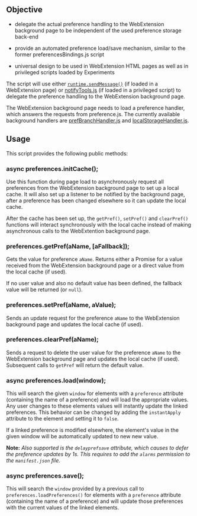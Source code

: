## Objective

* delegate the actual preference handling to the WebExtension background page to be independent of the used preference storage back-end

* provide an automated preference load/save mechanism, similar to the former preferencesBindings.js script

* universal design to be used in WebExtension HTML pages as well as in privileged scripts loaded by Experiments

The script will use either [`runtime.sendMessage()`](https://developer.mozilla.org/en-US/docs/Mozilla/Add-ons/WebExtensions/API/runtime/sendMessage)
(if loaded in a WebExtension page) or [notifyTools.js](https://github.com/thundernest/addon-developer-support/tree/master/scripts/notifyTools)
(if loaded in a privileged script) to delegate the preference handling to the WebExtension background page.
 
The WebExtension background page needs to load a preference handler, which answers the requests from preference.js. The currently available background handlers are [prefBranchHandler.js](https://github.com/thundernest/addon-developer-support/tree/master/scripts/preferences/backgroundHandler) and [localStorageHandler.js](https://github.com/thundernest/addon-developer-support/tree/master/scripts/preferences/backgroundHandler).

## Usage

This script provides the following public methods:

### async preferences.initCache();

Use this function during page load to asynchronously request all preferences from the
WebExtension background page to set up a local cache. It will also set up a listener to
be notified by the background page, after a preference has been changed elsewhere so it
can update the local cache.

After the cache has been set up, the `getPref()`, `setPref()` and `clearPref()` functions
will interact synchronously with the local cache instead of making asynchronous calls to
the WebExtention background page.



### preferences.getPref(aName, [aFallback]);

Gets the value for preference `aName`. Returns either a Promise for a value received
from the WebExtension background page or a direct value from the local cache (if used).

If no user value and also no default value has been defined, the fallback value will be
returned (or `null`).


### preferences.setPref(aName, aValue);

Sends an update request for the preference `aName` to the WebExtension background page and
updates the local cache (if used).

### preferences.clearPref(aName);

Sends a request to delete the user value for the preference `aName` to the WebExtension
background page and updates the local cache (if used). Subsequent calls to `getPref` will return
the default value.

### async preferences.load(window);

This will search the given `window` for elements with a `preference` attribute (containing the name of a preference) and will load the appropriate values. Any user changes to these elements values will instantly update the linked preferences. This behavior can be changed by adding the `instantApply` attribute to the element and setting it to `false`.

If a linked preference is modified elsewhere, the element's value in the given window will be automatically updated to new new value.

**Note:** _Also supported is the `delayprefsave` attribute, which causes to defer the preference updates by 1s. This requires to add the `alarms` permission to the `manifest.json` file._

### async preferences.save();

This will search the `window` provided by a previous call to `preferences.loadPreferences()` for elements with a `preference` attribute (containing the name of a preference) and will update those preferences with the current values of the linked elements.

